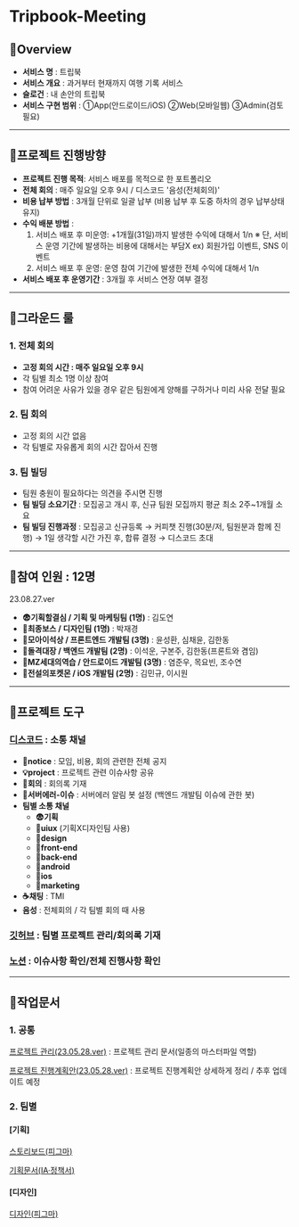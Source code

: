 # Tripbook-Meeting


## 📌Overview
- **서비스 명** : 트립북
- **서비스 개요** : 과거부터 현재까지 여행 기록 서비스
- **슬로건** : 내 손안의 트립북
- **서비스 구현 범위** : ①App(안드로이드/iOS) ②Web(모바일웹) ③Admin(검토 필요)

-----

## 📌프로젝트 진행방향
 - **프로젝트 진행 목적**: 서비스 배포를 목적으로 한 포트폴리오
 - **전체 회의** : 매주 일요일 오후 9시 / 디스코드 '음성(전체회의)'
 - **비용 납부 방법** : 3개월 단위로 일괄 납부 (비용 납부 후 도중 하차의 경우 납부상태 유지)
 - **수익 배분 방법** : 
    1) 서비스 배포 후 미운영: +1개월(31일)까지 발생한 수익에 대해서 1/n
                            ※ 단, 서비스 운영 기간에 발생하는 비용에 대해서는 부담X
                              ex) 회원가입 이벤트, SNS 이벤트
    2) 서비스 배포 후 운영: 운영 참여 기간에 발생한 전체 수익에 대해서 1/n
 - **서비스 배포 후 운영기간** : 3개월 후 서비스 연장 여부 결정

-----
 
## 📌그라운드 룰
### 1. 전체 회의
 - **고정 회의 시간 : 매주 일요일 오후 9시**
 - 각 팀별 최소 1명 이상 참여
 - 참여 어려운 사유가 있을 경우 같은 팀원에게 양해를 구하거나 미리 사유 전달 필요

### 2. 팀 회의
 - 고정 회의 시간 없음
 - 각 팀별로 자유롭게 회의 시간 잡아서 진행
   
### 3.  팀 빌딩
 - 팀원 충원이 필요하다는 의견을 주시면 진행
 - **팀 빌딩 소요기간** : 모집공고 개시 후, 신규 팀원 모집까지 평균 최소 2주~1개월 소요
 - **팀 빌딩 진행과정** : 모집공고 신규등록 → 커피챗 진행(30분/저, 팀원분과 함께 진행) → 1일 생각할 시간 가진 후, 합류 결정 → 디스코드 초대

-----

## 📌참여 인원 : 12명
23.08.27.ver

- **😨기획할결심 / 기획 및 마케팅팀 (1명)** : 김도연
- **👑최종보스 / 디자인팀 (1명)** : 박재경
- **🗿모아이석상 / 프론트엔드 개발팀 (3명)** : 윤성환, 심채윤, 김한동
- **🏃돌격대장 / 백엔드 개발팀 (2명)** : 이석운, 구본주, 김한동(프론트와 겸임)
- **🌱MZ세대의역습 / 안드로이드 개발팀 (3명)** : 염준우, 목요빈, 조수연
- **🍎전설의포켓몬 / iOS 개발팀 (2명)** : 김민규, 이시원 

-----

## 📌프로젝트 도구
### [디스코드](https://discord.gg/trXXRtTqC) : 소통 채널
- **📙notice** : 모임, 비용, 회의 관련한 전체 공지
- **💡project** : 프로젝트 관련 이슈사항 공유
- **📝회의** : 회의록 기재
- **🚨서버에러-이슈** : 서버에러 알림 봇 설정 (백엔드 개발팀 이슈에 관한 봇)
- **팀별 소통 채널**
  - **😨기획**
  - **🤝uiux** (기획X디자인팀 사용)
  - **👑design**
  - **🗿front-end**
  - **🏃back-end**
  - **🌱android**
  - **🍎ios**
  - **🎯marketing**
- **☕채팅** : TMI
- **음성** : 전체회의 / 각 팀별 회의 때 사용

### [깃허브](https://github.com/tripbook2023) : 팀별 프로젝트 관리/회의록 기재

### [노션](https://www.notion.so/invite/310cc9bd690add1407d40907ed42018041dc3f82) : 이슈사항 확인/전체 진행사항 확인

-----

## 📌작업문서
### 1. 공통
[프로젝트 관리(23.05.28.ver)](https://docs.google.com/spreadsheets/d/1vZjjwzqJXCF0u5V90Ai_nwkeeSv4ooz54xKd4Sq1fzM/edit?usp=sharing) : 프로젝트 관리 문서(일종의 마스터파일 역할)

[프로젝트 진행계획안(23.05.28.ver)](https://docs.google.com/presentation/d/1js78kjVa1EbNOBPxtq5hcWUCAUxQ7GJ3HYvE8JW57_Q/edit#slide=id.p) : 프로젝트 진행계획안 상세하게 정리 / 추후 업데이트 예정

### 2. 팀별
#### [기획]
[스토리보드(피그마)](https://www.figma.com/file/DNxn8LnYYGlQquAFiaQ0di/%ED%8A%B8%EB%A6%BD%EB%B6%81-%EC%8A%A4%ED%86%A0%EB%A6%AC%EB%B3%B4%EB%93%9C?type=design&node-id=112%3A452&mode=design&t=yED0lJB7RIWbgIaa-1)

[기획문서(IA·정책서)](https://docs.google.com/spreadsheets/d/1ZaSAdk5dUHN9qbnk0GJST1W3jBV9Y624bvLOzHqMz0I/edit#gid=1824592794)

#### [디자인]
[디자인(피그마)](https://www.figma.com/file/Wx9oziTFugoGCIM4tXrrbR/Tripbook(design)?type=design&node-id=1%3A2&mode=design&t=OdlIqwIjfI2d9VuD-1)
